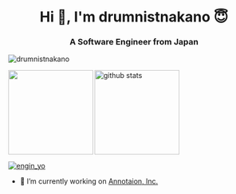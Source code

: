 <h1 align="center">Hi 👋, I'm drumnistnakano 😇 </h1>
<h3 align="center">A Software Engineer from Japan</h3>

<p align="left"> <img src="https://komarev.com/ghpvc/?username=drumnistnakano&label=Profile%20views&color=0e75b6&style=flat" alt="drumnistnakano" /> </p>

<a href="https://github.com/drumnistnakano">
  <img align="left" height="170px" src="https://github-readme-stats.vercel.app/api/top-langs/?username=drumnistnakano&layout=compact&theme=dracula&hide=Vim%20script,html,css,shell,jupyter%20notebook,less&count_private=true" />
  <img alt="github stats" height="170px" src="https://github-readme-stats.vercel.app/api?username=drumnistnakano&theme=dracula&show_icons=true&rank_icon=github" />
</a>


<p align="left"> <a href="https://twitter.com/engin_yo" target="blank"><img src="https://img.shields.io/twitter/follow/engin_yo?logo=twitter&style=for-the-badge" alt="engin_yo" /></a> </p>

- 🔭 I’m currently working on [Annotaion, Inc.](https://annotation.co.jp/)
